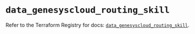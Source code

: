 # `data_genesyscloud_routing_skill`

Refer to the Terraform Registry for docs: [`data_genesyscloud_routing_skill`](https://registry.terraform.io/providers/mypurecloud/genesyscloud/1.70.0/docs/data-sources/routing_skill).
